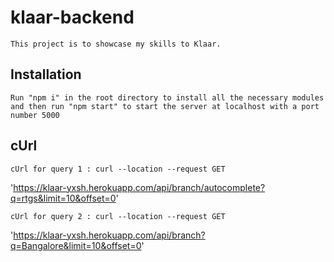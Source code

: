 # klaar-backend

    This project is to showcase my skills to Klaar.
    
## Installation

    Run "npm i" in the root directory to install all the necessary modules and then run "npm start" to start the server at localhost with a port number 5000
    
    
## cUrl
    
    cUrl for query 1 : curl --location --request GET
'https://klaar-yxsh.herokuapp.com/api/branch/autocomplete?q=rtgs&limit=10&offset=0'

    cUrl for query 2 : curl --location --request GET
'https://klaar-yxsh.herokuapp.com/api/branch?q=Bangalore&limit=10&offset=0'
